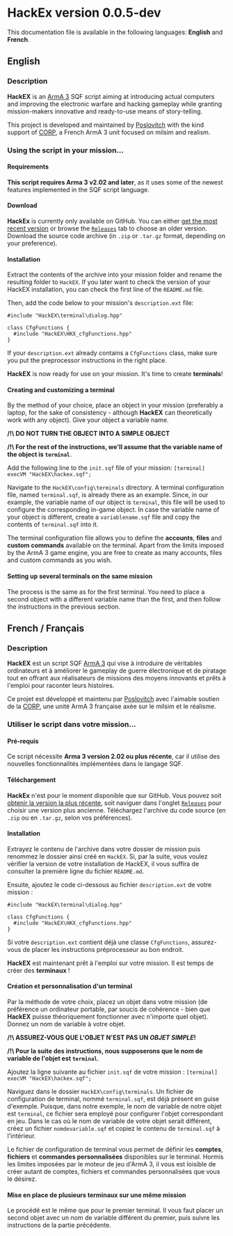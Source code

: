 # HackEx version 0.0.5-dev

This documentation file is available in the following languages: **English** and **French**.

## English

### Description

**HackEX** is an [ArmA 3](https://arma3.com/) SQF script aiming at introducing actual computers and improving the electronic warfare and hacking gameplay while granting mission-makers innovative and ready-to-use means of story-telling.

This project is developed and maintained by [Poslovitch](https://github.com/Poslovitch) with the kind support of [CORP](https://www.corp-arma.fr/), a French ArmA 3 unit focused on milsim and realism.

### Using the script in your mission...

#### Requirements

**This script requires Arma 3 v2.02 and later**, as it uses some of the newest features implemented in the SQF script language.

#### Download

**HackEx** is currently only available on GitHub.
You can either [get the most recent version](https://github.com/Poslovitch/HackEX/releases/latest) or browse the [`Releases`](https://github.com/Poslovitch/HackEX/releases) tab to choose an older version.
Download the source code archive (in `.zip` or `.tar.gz` format, depending on your preference).

#### Installation

Extract the contents of the archive into your mission folder and rename the resulting folder to `HackEX`.
If you later want to check the version of your HackEX installation, you can check the first line of the `README.md` file.

Then, add the code below to your mission's `description.ext` file:
```
#include "HackEX\terminal\dialog.hpp"

class CfgFunctions {
  #include "HackEX\HKX_cfgFunctions.hpp"
}
```

If your `description.ext` already contains a `CfgFunctions` class, make sure you put the preprocessor instructions in the right place.

**HackEX** is now ready for use on your mission.
It's time to create **terminals**!

#### Creating and customizing a terminal

By the method of your choice, place an object in your mission (preferably a laptop, for the sake of consistency - although **HackEX** can theoretically work with any object).
Give your object a variable name.

**/!\ DO NOT TURN THE OBJECT INTO A SIMPLE OBJECT**

**/!\ For the rest of the instructions, we'll assume that the variable name of the object is `terminal`**.

Add the following line to the `init.sqf` file of your mission:
`[terminal] execVM "HackEX\hackex.sqf";`

Navigate to the `HackEX\config\terminals` directory.
A terminal configuration file, named `terminal.sqf`, is already there as an example.
Since, in our example, the variable name of our object is `terminal`, this file will be used to configure the corresponding in-game object.
In case the variable name of your object is different, create a `variablename.sqf` file and copy the contents of `terminal.sqf` into it.

The terminal configuration file allows you to define the **accounts**, **files** and **custom commands** available on the terminal.
Apart from the limits imposed by the ArmA 3 game engine, you are free to create as many accounts, files and custom commands as you wish.

#### Setting up several terminals on the same mission

The process is the same as for the first terminal.
You need to place a second object with a different variable name than the first, and then follow the instructions in the previous section.

## French / Français

### Description

**HackEX** est un script SQF [ArmA 3](https://arma3.com/) qui vise à introduire de véritables ordinateurs et à améliorer le gameplay de guerre électronique et de piratage tout en offrant aux réalisateurs de missions des moyens innovants et prêts à l'emploi pour raconter leurs histoires.

Ce projet est développé et maintenu par [Poslovitch](https://github.com/Poslovitch) avec l'aimable soutien de la [CORP](https://www.corp-arma.fr/), une unité ArmA 3 française axée sur le milsim et le réalisme.

### Utiliser le script dans votre mission...

#### Pré-requis

Ce script nécessite **Arma 3 version 2.02 ou plus récente**, car il utilise des nouvelles fonctionnalités implémentées dans le langage SQF.

#### Téléchargement

**HackEx** n'est pour le moment disponible que sur GitHub.
Vous pouvez soit [obtenir la version la plus récente](https://github.com/Poslovitch/HackEX/releases/latest), soit naviguer dans l'onglet [`Releases`](https://github.com/Poslovitch/HackEX/releases) pour choisir une version plus ancienne.
Téléchargez l'archive du code source (en `.zip` ou en `.tar.gz`, selon vos préférences).

#### Installation

Extrayez le contenu de l'archive dans votre dossier de mission puis renommez le dossier ainsi créé en `HackEX`.
Si, par la suite, vous voulez vérifier la version de votre installation de HackEX, il vous suffira de consulter la première ligne du fichier `README.md`.

Ensuite, ajoutez le code ci-dessous au fichier `description.ext` de votre mission :
```
#include "HackEX\terminal\dialog.hpp"

class CfgFunctions {
  #include "HackEX\HKX_cfgFunctions.hpp"
}
```

Si votre `description.ext` contient déjà une classe `CfgFunctions`, assurez-vous de placer les instructions préprocesseur au bon endroit.

**HackEX** est maintenant prêt à l'emploi sur votre mission.
Il est temps de créer des **terminaux** !

#### Création et personnalisation d'un terminal

Par la méthode de votre choix, placez un objet dans votre mission (de préférence un ordinateur portable, par soucis de cohérence - bien que **HackEX** puisse théoriquement fonctionner avec n'importe quel objet).
Donnez un nom de variable à votre objet.

**/!\ ASSUREZ-VOUS QUE L'OBJET N'EST PAS UN *OBJET SIMPLE*!**

**/!\ Pour la suite des instructions, nous supposerons que le nom de variable de l'objet est `terminal`**.

Ajoutez la ligne suivante au fichier `init.sqf` de votre mission :
`[terminal] execVM "HackEX\hackex.sqf";`

Naviguez dans le dossier `HackEX\config\terminals`.
Un fichier de configuration de terminal, nommé `terminal.sqf`, est déjà présent en guise d'exemple.
Puisque, dans notre exemple, le nom de variable de notre objet est `terminal`, ce fichier sera employé pour configurer l'objet correspondant en jeu.
Dans le cas où le nom de variable de votre objet serait différent, créez un fichier `nomdevariable.sqf` et copiez le contenu de `terminal.sqf` à l'intérieur.

Le fichier de configuration de terminal vous permet de définir les **comptes**, **fichiers** et **commandes personnalisées** disponibles sur le terminal.
Hormis les limites imposées par le moteur de jeu d'ArmA 3, il vous est loisible de créer autant de comptes, fichiers et commandes personnalisées que vous le désirez.

#### Mise en place de plusieurs terminaux sur une même mission

Le procédé est le même que pour le premier terminal.
Il vous faut placer un second objet avec un nom de variable différent du premier, puis suivre les instructions de la partie précédente.
